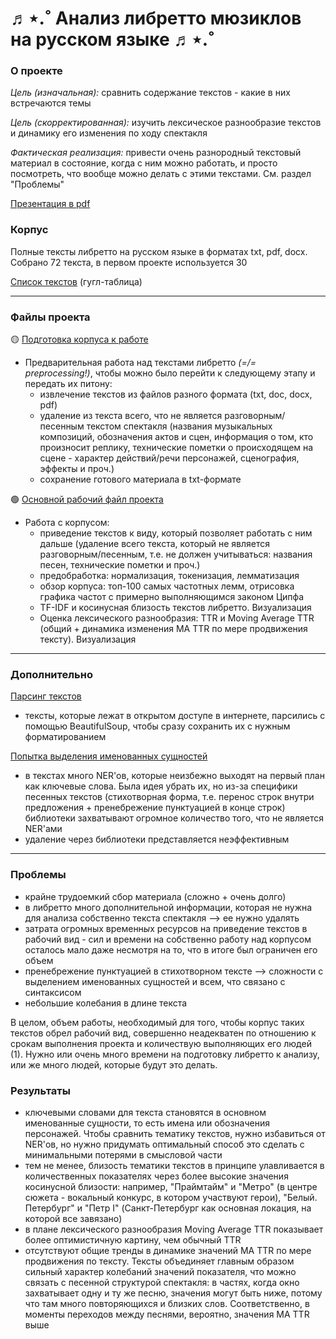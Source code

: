 # ♬⋆.˚ Анализ либретто мюзиклов на русском языке ♬⋆.˚
### О проекте
*Цель (изначальная):* сравнить содержание текстов - какие в них встречаются темы

*Цель (скорректированная):* изучить лексическое разнообразие текстов и динамику его изменения по ходу спектакля

*Фактическая реализация:* привести очень разнородный текстовый материал в состояние, когда с ним можно работать, и просто посмотреть, что вообще можно делать с этими текстами. См. раздел "Проблемы"

[Презентация в pdf](https://github.com/idcverym/hseCL/blob/main/project%201/presentation.pdf)

### Корпус
Полные тексты либретто на русском языке в форматах txt, pdf, docx.
Собрано 72 текста, в первом проекте используется 30

[Список текстов](https://docs.google.com/spreadsheets/d/1So7miYbSeJLBOYlysZMyM4mmbUQP_OXa9gcMdpGnVLo/edit?usp=sharing) (гугл-таблица)

- - -

### Файлы проекта

🟡 [Подготовка корпуса к работе](https://github.com/idcverym/hseCL/blob/main/project%201/corpus_preparation.ipynb)
- Предварительная работа над текстами либретто *(=/= preprocessing!)*, чтобы можно было перейти к следующему этапу и передать их питону:
  - извлечение текстов из файлов разного формата (txt, doc, docx, pdf)
  - удаление из текста всего, что не является разговорным/песенным текстом спектакля (названия музыкальных композиций, обозначения актов и сцен, информация о том, кто произносит реплику, технические пометки о происходящем на сцене - характер действий/речи персонажей, сценография, эффекты и проч.)
  - сохранение готового материала в txt-формате

🟢 [Основной рабочий файл проекта](https://github.com/idcverym/hseCL/blob/main/project%201/project_main.ipynb)
- Работа с корпусом:
  - приведение текстов к виду, который позволяет работать с ним дальше (удаление всего текста, который не является разговорным/песенным, т.е. не должен учитываться: названия песен, технические пометки и проч.)
  - предобработка: нормализация, токенизация, лемматизация
  - обзор корпуса: топ-100 самых частотных лемм, отрисовка графика частот с примерно выполняющимся законом Ципфа
  - TF-IDF и косинусная близость текстов либретто. Визуализация
  - Оценка лексического разнообразия: TTR и Moving Average TTR (общий + динамика изменения MA TTR по мере продвижения тексту). Визуализация

- - -
### Дополнительно
[Парсинг текстов](https://github.com/idcverym/hseCL/blob/437ffb0e3d68aba815811b350263bdec703498d4/project%201/some_libretto_parsed.ipynb) 
- тексты, которые лежат в открытом доступе в интернете, парсились с помощью BeautifulSoup, чтобы сразу сохранить их с нужным форматированием

[Попытка выделения именованных сущностей](https://github.com/idcverym/hseCL/blob/main/project%201/NERs_overview.ipynb)
- в текстах много NER'ов, которые неизбежно выходят на первый план как ключевые слова. Была идея убрать их, но из-за специфики песенных текстов (стихотворная форма, т.е. перенос строк внутри предложения + пренебрежение пунктуацией в конце строк) библиотеки захватывают огромное количество того, что не является NER'ами
- удаление через библиотеки представляется неэффективным

- - -

### Проблемы
- крайне трудоемкий сбор материала (сложно + очень долго)
- в либретто много дополнительной информации, которая не нужна для анализа собственно текста спектакля --> ее нужно удалять
- затрата огромных временн*ы*х ресурсов на приведение текстов в рабочий вид - сил и времени на собственно работу над корпусом осталось мало даже несмотря на то, что в итоге был ограничен его объем
- пренебрежение пунктуацией в стихотворном тексте --> сложности с выделением именованных сущностей и всем, что связано с синтаксисом
- небольшие колебания в длине текста

В целом, объем работы, необходимый для того, чтобы корпус таких текстов обрел рабочий вид, совершенно неадекватен по отношению к срокам выполнения проекта и количествую выполняющих его людей (1). Нужно или очень много времени на подготовку либретто к анализу, или же много людей, которые будут это делать.

### Результаты
- ключевыми словами для текста становятся в основном именованные сущности, то есть имена или обозначения персонажей. Чтобы сравнить тематику текстов, нужно избавиться от NER'ов, но нужно придумать оптимальный способ это сделать с минимальными потерями в смысловой части
- тем не менее, близость тематики текстов в принципе улавливается в количественных показателях через более высокие значения косинусной близости: например, "Праймтайм" и "Метро" (в центре сюжета - вокальный конкурс, в котором участвуют герои), "Белый. Петербург" и "Петр I" (Санкт-Петербург как основная локация, на которой все завязано)
- в плане лексического разнообразия Moving Average TTR показывает более оптимистичную картину, чем обычный TTR
- отсутствуют общие тренды в динамике значений MA TTR по мере продвижения по тексту. Тексты объединяет главным образом сильный характер колебаний значений показателя, что можно связать с песенной структурой спектакля: в частях, когда окно захватывает одну и ту же песню, значения могут быть ниже, потому что там много повторяющихся и близких слов. Соответственно, в моменты переходов между песнями, вероятно, значения MA TTR выше
